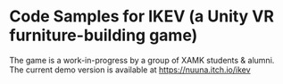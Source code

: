 # Code Samples for IKEV (a Unity VR furniture-building game)

The game is a work-in-progress by a group of XAMK students & alumni.
The current demo version is available at https://nuuna.itch.io/ikev
